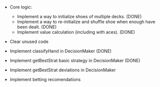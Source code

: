 - Core logic:
    - Implement a way to initialize shoes of multiple decks. (DONE)
    - Implement a way to re-initialize and shuffle shoe when enough have been dealt. (DONE)
    - Implement value calculation (including with aces). (DONE)

- Clear unused code
- Implement classifyHand in DecisionMaker (DONE)
- Implement getBestStrat basic strategy in DecisionMaker (DONE)
- Implement getBestStrat deviations in DecisionMaker

- Implement betting recomendations